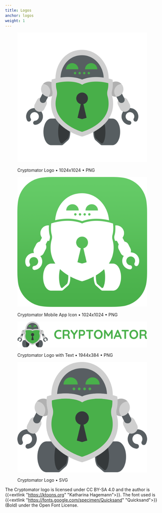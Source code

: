 ```yaml
---
title: Logos
anchor: logos
weight: 1
---
```

<div class="flex flex-wrap -mx-3">
  <div class="w-full px-3 md:w-1/2 lg:w-1/4">
    <figure class="rounded shadow bg-white text-center p-2 mb-8">
      <a href="/presskit/cryptomator-logo.png"><img class="inline-block mb-2" src="/presskit/cryptomator-logo.png" alt="Cryptomator Logo"/></a>
      <figcaption>
        <p class="text-sm text-gray-500">Cryptomator Logo • 1024x1024 • PNG</p>
      </figcaption>
    </figure>
  </div>
  <div class="w-full px-3 md:w-1/2 lg:w-1/4">
    <figure class="rounded shadow bg-white text-center p-2 mb-8">
      <a href="/presskit/cryptomator-app-icon.png"><img class="inline-block mb-2" src="/presskit/cryptomator-app-icon.png" alt="Cryptomator Mobile App Icon"/></a>
      <figcaption>
        <p class="text-sm text-gray-500">Cryptomator Mobile App Icon • 1024x1024 • PNG</p>
      </figcaption>
    </figure>
  </div>
  <div class="w-full px-3 lg:w-1/2">
    <figure class="rounded shadow bg-white text-center p-2 mb-8">
      <a href="/presskit/cryptomator-logo-text.png"><img class="inline-block mb-2" src="/presskit/cryptomator-logo-text.png" alt="Cryptomator Logo with Text"/></a>
      <figcaption>
        <p class="text-sm text-gray-500">Cryptomator Logo with Text • 1944x384 • PNG</p>
      </figcaption>
    </figure>
  </div>
  <div class="w-full px-3 md:w-1/2 lg:w-1/4">
    <figure class="rounded shadow bg-white text-center p-2 mb-8">
      <a href="/presskit/cryptomator-logo.svg"><img class="inline-block mb-2" src="/presskit/cryptomator-logo.svg" alt="Cryptomator Logo"/></a>
      <figcaption>
        <p class="text-sm text-gray-500">Cryptomator Logo • SVG</p>
      </figcaption>
    </figure>
  </div>
</div>

The Cryptomator logo is licensed under CC BY-SA 4.0 and the author is {{<extlink "https://ktoons.org" "Katharina Hagemann">}}. The font used is {{<extlink "https://fonts.google.com/specimen/Quicksand" "Quicksand">}} (Bold) under the Open Font License.
